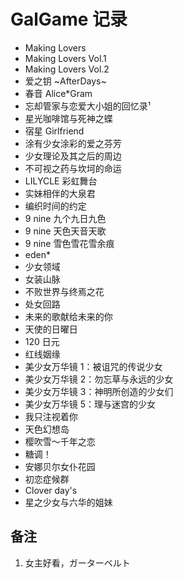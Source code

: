 # GalGame 记录

- Making Lovers
- Making Lovers Vol.1
- Making Lovers Vol.2
- 爱之钥 ~AfterDays~
- 春音 Alice\*Gram
- 忘却管家与恋爱大小姐的回忆录¹
- 星光咖啡馆与死神之蝶
- 宿星 Girlfriend
- 涂有少女涂彩的爱之芬芳
- 少女理论及其之后的周边
- 不可视之药与坎坷的命运
- LILYCLE 彩虹舞台
- 实妹相伴的大泉君
- 编织时间的约定
- 9 nine 九个九日九色
- 9 nine 天色天音天歌
- 9 nine 雪色雪花雪余痕
- eden\*
- 少女领域
- 女装山脉
- 不败世界与终焉之花
- 处女回路
- 未来的歌献给未来的你
- 天使的日曜日
- 120 日元
- 红线姻缘
- 美少女万华镜 1：被诅咒的传说少女
- 美少女万华镜 2：勿忘草与永远的少女
- 美少女万华镜 3：神明所创造的少女们
- 美少女万华镜 5：理与迷宫的少女
- 我只注视着你
- 天色幻想岛
- 樱吹雪～千年之恋
- 糖调！
- 安娜贝尔女仆花园
- 初恋症候群
- Clover day's
- 星之少女与六华的姐妹

## 备注

1. 女主好看，ガーターベルト








